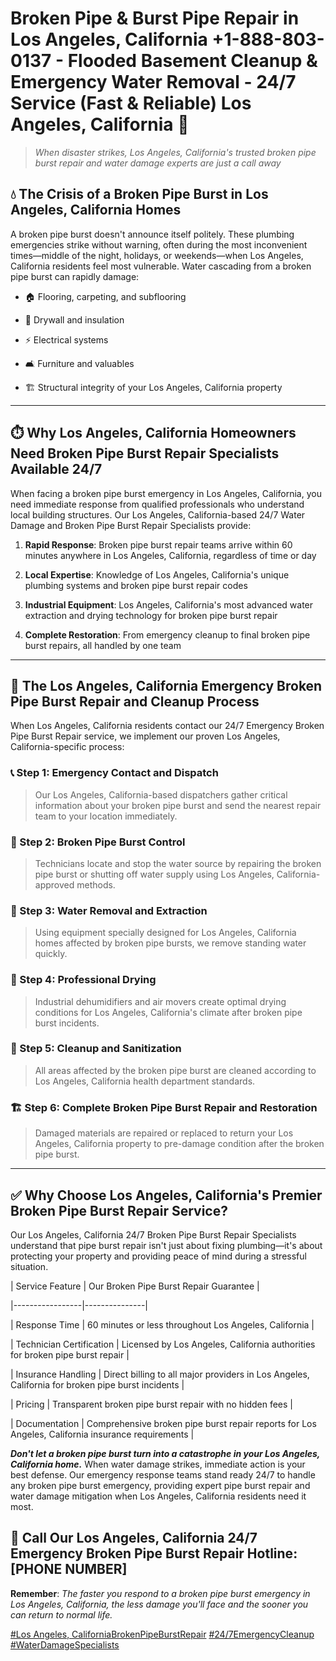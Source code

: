 # Broken Pipe & Burst Pipe Repair in Los Angeles, California +1-888-803-0137 - Flooded Basement Cleanup & Emergency Water Removal - 24/7 Service (Fast & Reliable) Los Angeles, California 🚨

> *When disaster strikes, Los Angeles, California's trusted broken pipe burst repair and water damage experts are just a call away*

## 💧 The Crisis of a Broken Pipe Burst in Los Angeles, California Homes

A broken pipe burst doesn't announce itself politely. These plumbing emergencies strike without warning, often during the most inconvenient times—middle of the night, holidays, or weekends—when Los Angeles, California residents feel most vulnerable. Water cascading from a broken pipe burst can rapidly damage:

* 🏠 Flooring, carpeting, and subflooring
* 🧱 Drywall and insulation
* ⚡ Electrical systems
* 🛋️ Furniture and valuables
* 🏗️ Structural integrity of your Los Angeles, California property

---

## ⏱️ Why Los Angeles, California Homeowners Need Broken Pipe Burst Repair Specialists Available 24/7

When facing a broken pipe burst emergency in Los Angeles, California, you need immediate response from qualified professionals who understand local building structures. Our Los Angeles, California-based 24/7 Water Damage and Broken Pipe Burst Repair Specialists provide:

1. **Rapid Response**: Broken pipe burst repair teams arrive within 60 minutes anywhere in Los Angeles, California, regardless of time or day
2. **Local Expertise**: Knowledge of Los Angeles, California's unique plumbing systems and broken pipe burst repair codes
3. **Industrial Equipment**: Los Angeles, California's most advanced water extraction and drying technology for broken pipe burst repair
4. **Complete Restoration**: From emergency cleanup to final broken pipe burst repairs, all handled by one team

---

## 🔧 The Los Angeles, California Emergency Broken Pipe Burst Repair and Cleanup Process

When Los Angeles, California residents contact our 24/7 Emergency Broken Pipe Burst Repair service, we implement our proven Los Angeles, California-specific process:

### 📞 Step 1: Emergency Contact and Dispatch
> Our Los Angeles, California-based dispatchers gather critical information about your broken pipe burst and send the nearest repair team to your location immediately.

### 🚿 Step 2: Broken Pipe Burst Control
> Technicians locate and stop the water source by repairing the broken pipe burst or shutting off water supply using Los Angeles, California-approved methods.

### 🌊 Step 3: Water Removal and Extraction
> Using equipment specially designed for Los Angeles, California homes affected by broken pipe bursts, we remove standing water quickly.

### 💨 Step 4: Professional Drying
> Industrial dehumidifiers and air movers create optimal drying conditions for Los Angeles, California's climate after broken pipe burst incidents.

### 🧼 Step 5: Cleanup and Sanitization
> All areas affected by the broken pipe burst are cleaned according to Los Angeles, California health department standards.

### 🏗️ Step 6: Complete Broken Pipe Burst Repair and Restoration
> Damaged materials are repaired or replaced to return your Los Angeles, California property to pre-damage condition after the broken pipe burst.

---

## ✅ Why Choose Los Angeles, California's Premier Broken Pipe Burst Repair Service?

Our Los Angeles, California 24/7 Broken Pipe Burst Repair Specialists understand that pipe burst repair isn't just about fixing plumbing—it's about protecting your property and providing peace of mind during a stressful situation.

| Service Feature | Our Broken Pipe Burst Repair Guarantee |
|-----------------|---------------|
| Response Time | 60 minutes or less throughout Los Angeles, California |
| Technician Certification | Licensed by Los Angeles, California authorities for broken pipe burst repair |
| Insurance Handling | Direct billing to all major providers in Los Angeles, California for broken pipe burst incidents |
| Pricing | Transparent broken pipe burst repair with no hidden fees |
| Documentation | Comprehensive broken pipe burst repair reports for Los Angeles, California insurance requirements |

***Don't let a broken pipe burst turn into a catastrophe in your Los Angeles, California home.*** When water damage strikes, immediate action is your best defense. Our emergency response teams stand ready 24/7 to handle any broken pipe burst emergency, providing expert pipe burst repair and water damage mitigation when Los Angeles, California residents need it most.

## 📱 Call Our Los Angeles, California 24/7 Emergency Broken Pipe Burst Repair Hotline: [PHONE NUMBER]

**Remember**: *The faster you respond to a broken pipe burst emergency in Los Angeles, California, the less damage you'll face and the sooner you can return to normal life.*

[#Los Angeles, CaliforniaBrokenPipeBurstRepair](#) [#24/7EmergencyCleanup](#) [#WaterDamageSpecialists](#)